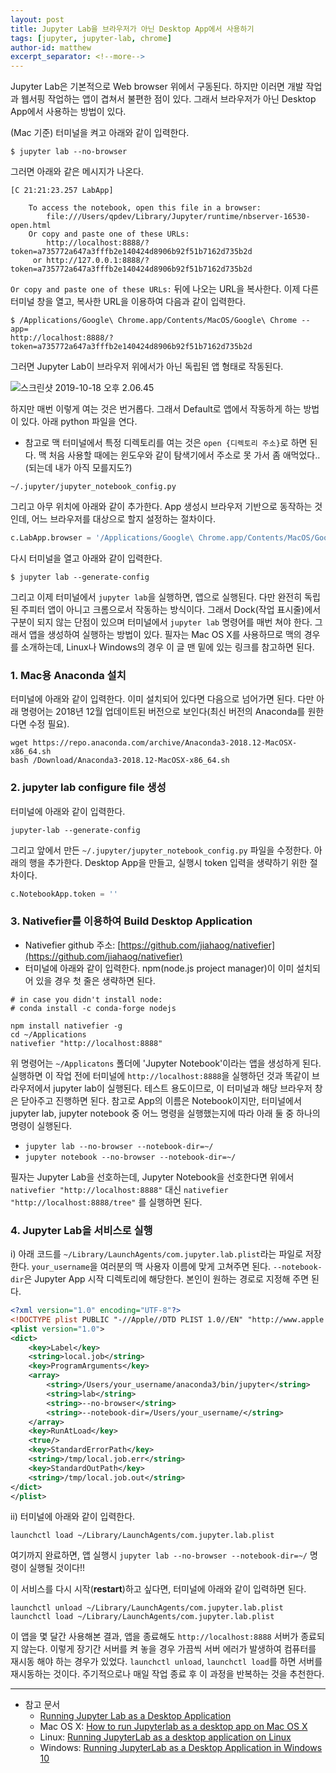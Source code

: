 ```yaml
---
layout: post
title: Jupyter Lab을 브라우저가 아닌 Desktop App에서 사용하기
tags: [jupyter, jupyter-lab, chrome]
author-id: matthew
excerpt_separator: <!--more-->
---
```

Jupyter Lab은 기본적으로 Web browser 위에서 구동된다. 하지만 이러면 개발 작업과 웹서핑 작업하는 앱이 겹쳐서 불편한 점이 있다. 그래서 브라우저가 아닌 Desktop App에서 사용하는 방법이 있다.<!--more-->

(Mac 기준) 터미널을 켜고 아래와 같이 입력한다.
```
$ jupyter lab --no-browser
```

그러면 아래와 같은 메시지가 나온다.
```
[C 21:21:23.257 LabApp]

    To access the notebook, open this file in a browser:
        file:///Users/qpdev/Library/Jupyter/runtime/nbserver-16530-open.html
    Or copy and paste one of these URLs:
        http://localhost:8888/?token=a735772a647a3fffb2e140424d8906b92f51b7162d735b2d
     or http://127.0.0.1:8888/?token=a735772a647a3fffb2e140424d8906b92f51b7162d735b2d
```

`Or copy and paste one of these URLs:` 뒤에 나오는 URL을 복사한다.
이제 다른 터미널 창을 열고, 복사한 URL을 이용하여 다음과 같이 입력한다.

```
$ /Applications/Google\ Chrome.app/Contents/MacOS/Google\ Chrome --app=
http://localhost:8888/?token=a735772a647a3fffb2e140424d8906b92f51b7162d735b2d
```

그러면 Jupyter Lab이 브라우저 위에서가 아닌 독립된 앱 형태로 작동된다.

![스크린샷 2019-10-18 오후 2.06.45](https://i.imgur.com/UI9hTxJ.png)

하지만 매번 이렇게 여는 것은 번거롭다. 그래서 Default로 앱에서 작동하게 하는 방법이 있다. 아래 python 파일을 연다.
* 참고로 맥 터미널에서 특정 디렉토리를 여는 것은 `open {디렉토리 주소}`로 하면 된다. 맥 처음 사용할 때에는 윈도우와 같이 탐색기에서 주소로 못 가서 좀 애먹었다.. (되는데 내가 아직 모를지도?)

```
~/.jupyter/jupyter_notebook_config.py
```

그리고 아무 위치에 아래와 같이 추가한다. App 생성시 브라우저 기반으로 동작하는 것인데, 어느 브라우저를 대상으로 할지 설정하는 절차이다.
```python
c.LabApp.browser = '/Applications/Google\ Chrome.app/Contents/MacOS/Google\ Chrome --app=%s'
```

다시 터미널을 열고 아래와 같이 입력한다.
```
$ jupyter lab --generate-config
```

그리고 이제 터미널에서 `jupyter lab`을 실행하면, 앱으로 실행된다.
다만 완전히 독립된 주피터 앱이 아니고 크롬으로서 작동하는 방식이다. 그래서 Dock(작업 표시줄)에서 구분이 되지 않는 단점이 있으며 터미널에서 `jupyter lab` 명령어를 매번 쳐야 한다.
그래서 앱을 생성하여 실행하는 방법이 있다. 필자는 Mac OS X를 사용하므로 맥의 경우를 소개하는데, Linux나 Windows의 경우 이 글 맨 밑에 있는 링크를 참고하면 된다.

### 1. Mac용 Anaconda 설치
터미널에 아래와 같이 입력한다. 이미 설치되어 있다면 다음으로 넘어가면 된다. 다만 아래 명령어는 2018년 12월 업데이트된 버전으로 보인다(최신 버전의 Anaconda를 원한다면 수정 필요).

```
wget https://repo.anaconda.com/archive/Anaconda3-2018.12-MacOSX-x86_64.sh
bash /Download/Anaconda3-2018.12-MacOSX-x86_64.sh
```

### 2. jupyter lab configure file 생성
터미널에 아래와 같이 입력한다.

```
jupyter-lab --generate-config
```
그리고 앞에서 만든 `~/.jupyter/jupyter_notebook_config.py` 파일을 수정한다. 아래의 행을 추가한다. Desktop App을 만들고, 실행시 token 입력을 생략하기 위한 절차이다.

```python
c.NotebookApp.token = ''
```

### 3. Nativefier를 이용하여 Build Desktop Application
- Nativefier github 주소: [https://github.com/jiahaog/nativefier](https://github.com/jiahaog/nativefier)
- 터미널에 아래와 같이 입력한다. npm(node.js project manager)이 이미 설치되어 있을 경우 첫 줄은 생략하면 된다.

```
# in case you didn't install node:
# conda install -c conda-forge nodejs

npm install nativefier -g
cd ~/Applications
nativefier "http://localhost:8888"
```
위 명령어는 `~/Applicatons` 폴더에 'Jupyter Notebook'이라는 앱을 생성하게 된다. 실행하면 이 작업 전에 터미널에 `http://localhost:8888`을 실행하던 것과 똑같이 브라우저에서 jupyter lab이 실행된다. 테스트 용도이므로, 이 터미널과 해당 브라우저 창은 닫아주고 진행하면 된다.
참고로 App의 이름은 Notebook이지만, 터미널에서 jupyter lab, jupyter notebook 중 어느 명령을 실행했는지에 따라 아래 둘 중 하나의 명령이 실행된다.
- `jupyter lab --no-browser --notebook-dir=~/`
- `jupyter notebook --no-browser --notebook-dir=~/`

필자는 Jupyter Lab을 선호하는데, Jupyter Notebook을 선호한다면 위에서 `nativefier "http://localhost:8888"` 대신 `nativefier "http://localhost:8888/tree"` 를 실행하면 된다.

### 4. Jupyter Lab을 서비스로 실행

i) 아래 코드를 `~/Library/LaunchAgents/com.jupyter.lab.plist`라는 파일로 저장한다. `your_username`을 여러분의 맥 사용자 이름에 맞게 고쳐주면 된다. `--notebook-dir`은 Jupyter App 시작 디렉토리에 해당한다. 본인이 원하는 경로로 지정해 주면 된다.
```xml
<?xml version="1.0" encoding="UTF-8"?>
<!DOCTYPE plist PUBLIC "-//Apple//DTD PLIST 1.0//EN" "http://www.apple.com/DTDs/PropertyList-1.0.dtd">
<plist version="1.0">
<dict>
	<key>Label</key>
	<string>local.job</string>
	<key>ProgramArguments</key>
	<array>
		<string>/Users/your_username/anaconda3/bin/jupyter</string>
		<string>lab</string>
		<string>--no-browser</string>
		<string>--notebook-dir=/Users/your_username/</string>
	</array>
	<key>RunAtLoad</key>
	<true/>
	<key>StandardErrorPath</key>
	<string>/tmp/local.job.err</string>
	<key>StandardOutPath</key>
	<string>/tmp/local.job.out</string>
</dict>
</plist>
```

ii) 터미널에 아래와 같이 입력한다.
```
launchctl load ~/Library/LaunchAgents/com.jupyter.lab.plist
```
여기까지 완료하면, 앱 실행시 `jupyter lab --no-browser --notebook-dir=~/` 명령이 실행될 것이다!!

이 서비스를 다시 시작(**restart**)하고 싶다면, 터미널에 아래와 같이 입력하면 된다.
```
launchctl unload ~/Library/LaunchAgents/com.jupyter.lab.plist
launchctl load ~/Library/LaunchAgents/com.jupyter.lab.plist
```

이 앱을 몇 달간 사용해본 결과, 앱을 종료해도 `http://localhost:8888` 서버가 종료되지 않는다. 이렇게 장기간 서버를 켜 놓을 경우 가끔씩 서버 에러가 발생하여 컴퓨터를 재시동 해야 하는 경우가 있었다.
`launchctl unload`, `launchctl load`를 하면 서버를 재시동하는 것이다. 주기적으로나 매일 작업 종료 후 이 과정을 반복하는 것을 추천한다.


---
- 참고 문서
  - [Running Jupyter Lab as a Desktop Application](http://christopherroach.com/articles/jupyterlab-desktop-app/)
  - Mac OS X: [How to run Jupyterlab as a desktop app on Mac OS X](https://gist.github.com/xiaolai/697ec3ea1607994440abf574c0f017e5)
  - Linux: [Running JupyterLab as a desktop application on Linux](https://blog.aldomann.com/jupyterlab-desktop-on-linux/)
  - Windows: [Running JupyterLab as a Desktop Application in Windows 10
  ](https://stackoverflow.com/questions/51036132/running-jupyterlab-as-a-desktop-application-in-windows-10)
